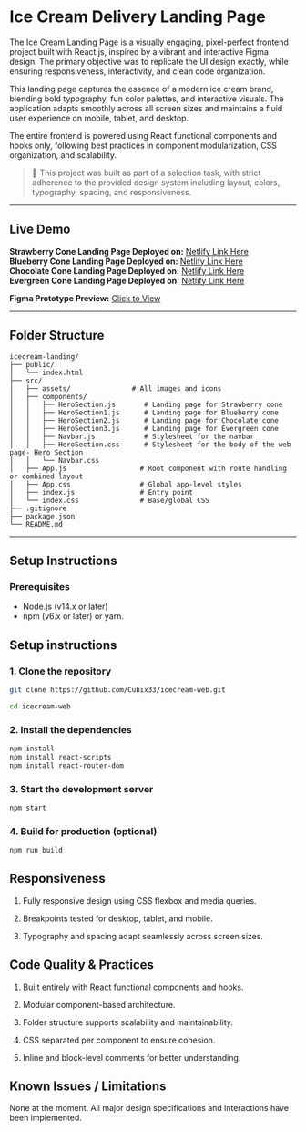 # Ice Cream Delivery Landing Page

The Ice Cream Landing Page is a visually engaging, pixel-perfect frontend project built with React.js, inspired by a vibrant and interactive Figma design. The primary objective was to replicate the UI design exactly, while ensuring responsiveness, interactivity, and clean code organization.

This landing page captures the essence of a modern ice cream brand, blending bold typography, fun color palettes, and interactive visuals. The application adapts smoothly across all screen sizes and maintains a fluid user experience on mobile, tablet, and desktop.

The entire frontend is powered using React functional components and hooks only, following best practices in component modularization, CSS organization, and scalability.



> 🎯 This project was built as part of a selection task, with strict adherence to the provided design system including layout, colors, typography, spacing, and responsiveness.

---

## Live Demo

**Strawberry Cone Landing Page Deployed on:** [Netlify Link Here](https://strawberry-cone-icecream.netlify.app/)  
**Blueberry Cone Landing Page Deployed on:** [Netlify Link Here](https://blueberry-cone-icecream.netlify.app/)  
**Chocolate Cone Landing Page Deployed on:** [Netlify Link Here](https://chocolate-cone-icecream.netlify.app/)   
**Evergreen Cone Landing Page Deployed on:** [Netlify Link Here](https://icecream-delivery.netlify.app/) 

**Figma Prototype Preview:** [Click to View](https://www.figma.com/proto/7wBPILkI59YRNAhIz2IWr9/Ice-Cream?page-id=0%3A1&node-id=1-17&viewport=435%2C53%2C0.11&t=zUaIQitWqVhKiM37-1&scaling=scale-down&content-scaling=fixed)

---

##  Folder Structure

```
icecream-landing/
├── public/
│   └── index.html
├── src/
│   ├── assets/               # All images and icons
│   ├── components/
│   │   ├── HeroSection.js       # Landing page for Strawberry cone
│   │   ├── HeroSection1.js      # Landing page for Blueberry cone
│   │   ├── HeroSection2.js      # Landing page for Chocolate cone
│   │   ├── HeroSection3.js      # Landing page for Evergreen cone
│   │   ├── Navbar.js            # Stylesheet for the navbar
│   │   ├── HeroSection.css      # Stylesheet for the body of the web page- Hero Section
│   │   └── Navbar.css
│   ├── App.js                  # Root component with route handling or combined layout
│   ├── App.css                 # Global app-level styles
│   ├── index.js                # Entry point
│   └── index.css               # Base/global CSS
├── .gitignore
├── package.json
└── README.md
```

---

## Setup Instructions

### Prerequisites
- Node.js (v14.x or later)
- npm (v6.x or later) or yarn.

## Setup instructions 

### 1. Clone the repository 
```bash
git clone https://github.com/Cubix33/icecream-web.git

cd icecream-web
```
### 2. Install the dependencies 
 ```bash
npm install
npm install react-scripts 
npm install react-router-dom
```
### 3. Start the development server
```bash
npm start
```
### 4. Build for production (optional)
 ```bash
npm run build
```

## Responsiveness
1. Fully responsive design using CSS flexbox and media queries.

2. Breakpoints tested for desktop, tablet, and mobile.

3. Typography and spacing adapt seamlessly across screen sizes.

## Code Quality & Practices
1. Built entirely with React functional components and hooks.

2. Modular component-based architecture.

3. Folder structure supports scalability and maintainability.

4. CSS separated per component to ensure cohesion.

5. Inline and block-level comments for better understanding.

## Known Issues / Limitations
None at the moment. All major design specifications and interactions have been implemented.
